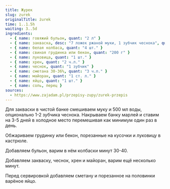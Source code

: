 ```yaml
---
title: Журек
slug: zurek
originalTitle: żurek
time: 1..1.5h
waiting: 3..5d
ingredients:
  - { name: говяжий бульон, quant: "2 л" }
  - { name: закваска, desc: "7 ложек ржаной муки, 1 зубчик чеснока", quant: "500 мл" }
  - { name: белая колбаса, quant: "4 шт." }
  - { name: свиная грудинка или бекон, quant: "200 г" }
  - { name: луковица, quant: "1 шт." }
  - { name: хрен, quant: "2 ч.л." }
  - { name: чеснок, quant: "1 зубчик" }
  - { name: сметана 30-36%, quant: "3 ч.л." }
  - { name: майоран, quant: "1 ст. л." }
  - { name: яйцо, quant: "1 шт." }
  - { name: соль, перец }
sources:
  - https://www.zajadam.pl/przepisy-zupy/zurek-przepis
---
```


Для закваски в чистой банке смешиваем муку и 500 мл воды, опционально 1-2 зубчика чеснока. Накрываем банку марлей и ставим на 3-5 дней в холодное место перемешивая как минимум один раз в день.

Обжариваем грудинку или бекон, порезанные на кусочки и луковицу в кастрюле.

Добавляем бульон, варим в нём колбаски минут 30-40.

Добавляем закваску, чеснок, хрен и майоран, варим ещё несколько минут.

Перед сервировкой добавляем сметану и порезанное на половинки варёное яйцо.